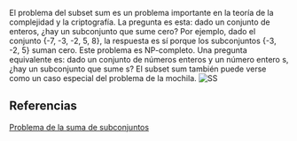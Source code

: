 El problema del subset sum es un problema importante en la teoría de la complejidad y la criptografía. La pregunta es esta: dado un conjunto de enteros, ¿hay un subconjunto que sume cero? Por ejemplo, dado el conjunto {-7, -3, -2, 5, 8}, la respuesta es sí porque los subconjuntos {-3, -2, 5} suman cero. Este problema es NP-completo. Una pregunta equivalente es: dado un conjunto de números enteros y un número entero s, ¿hay un subconjunto que sume s? El subset sum también puede verse como un caso especial del problema de la mochila.
![SS](https://media.geeksforgeeks.org/wp-content/cdn-uploads/kadane-Algorithm.png)
## Referencias
[Problema de la suma de subconjuntos](https://es.wikipedia.org/wiki/Problema_de_la_suma_de_subconjuntos)

